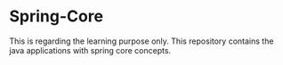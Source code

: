 # Spring-Core

This is regarding the learning purpose only. This repository contains the java applications with spring core concepts. 

